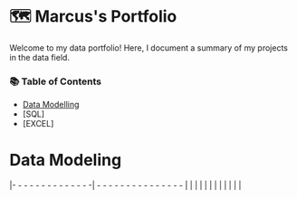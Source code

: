 # 🗺️ Marcus's Portfolio
Welcome to my data portfolio! Here, I document a summary of my projects in the data field.

### 📚 Table of Contents

- [Data Modelling](data-models)
- [SQL]
- [EXCEL]

# Data Modeling

|- - - - - - - - - - - - - -| - - - - - - - - - - - - - - - 
|                           |
|                           |
|
|
|
|
|
|
|
|









